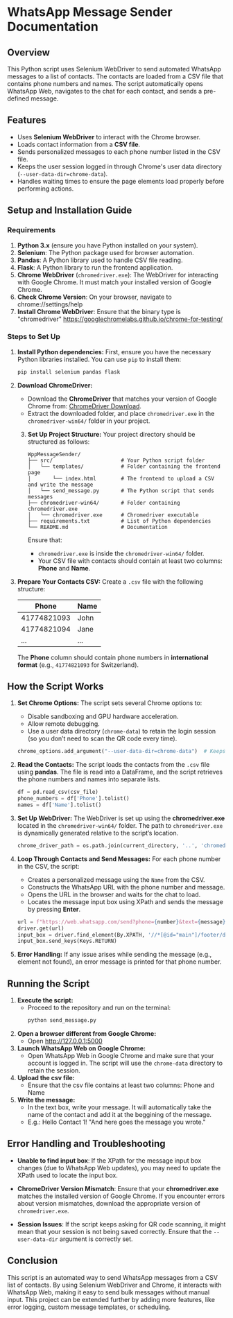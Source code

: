 
# WhatsApp Message Sender Documentation

## Overview
This Python script uses Selenium WebDriver to send automated WhatsApp messages to a list of contacts. The contacts are loaded from a CSV file that contains phone numbers and names. The script automatically opens WhatsApp Web, navigates to the chat for each contact, and sends a pre-defined message.

## Features
- Uses **Selenium WebDriver** to interact with the Chrome browser.
- Loads contact information from a **CSV file**.
- Sends personalized messages to each phone number listed in the CSV file.
- Keeps the user session logged in through Chrome's user data directory (`--user-data-dir=chrome-data`).
- Handles waiting times to ensure the page elements load properly before performing actions.

## Setup and Installation Guide

### Requirements
1. **Python 3.x** (ensure you have Python installed on your system).
2. **Selenium**: The Python package used for browser automation.
3. **Pandas**: A Python library used to handle CSV file reading.
4. **Flask**: A Python library to run the frontend application.
5. **Chrome WebDriver** (`chromedriver.exe`): The WebDriver for interacting with Google Chrome. It must match your installed version of Google Chrome.
6. **Check Chrome Version**: On your browser, navigate to chrome://settings/help
7. **Install Chrome WebDriver**: Ensure that the binary type is "chromedriver" https://googlechromelabs.github.io/chrome-for-testing/
### Steps to Set Up

1. **Install Python dependencies:**
   First, ensure you have the necessary Python libraries installed. You can use `pip` to install them:
   ```bash
   pip install selenium pandas flask
   ```

2. **Download ChromeDriver:**
   - Download the **ChromeDriver** that matches your version of Google Chrome from: [ChromeDriver Download](https://googlechromelabs.github.io/chrome-for-testing/).
   - Extract the downloaded folder, and place `chromedriver.exe` in the `chromedriver-win64/` folder in your project.

   3. **Set Up Project Structure:**
      Your project directory should be structured as follows:

      ```
      WppMessageSender/
      ├── src/                      # Your Python script folder
      │   └── templates/            # Folder containing the frontend page
      │       └── index.html        # The frontend to upload a CSV and write the message
      │   └── send_message.py       # The Python script that sends messages
      ├── chromedriver-win64/       # Folder containing chromedriver.exe
      │   └── chromedriver.exe      # Chromedriver executable
      ├── requirements.txt          # List of Python dependencies
      └── README.md                 # Documentation
      ```

      Ensure that:
      - `chromedriver.exe` is inside the `chromedriver-win64/` folder.
      - Your CSV file with contacts should contain at least two columns: **Phone** and **Name**.

4. **Prepare Your Contacts CSV:**
   Create a `.csv` file with the following structure:

   | Phone       | Name    |
   |-------------|---------|
   | 41774821093 | John    |
   | 41774821094 | Jane    |
   | ...         | ...     |

   The **Phone** column should contain phone numbers in **international format** (e.g., `41774821093` for Switzerland).

## How the Script Works

1. **Set Chrome Options:**
   The script sets several Chrome options to:
   - Disable sandboxing and GPU hardware acceleration.
   - Allow remote debugging.
   - Use a user data directory (`chrome-data`) to retain the login session (so you don’t need to scan the QR code every time).

   ```python
   chrome_options.add_argument("--user-data-dir=chrome-data")  # Keeps session logged in
   ```

2. **Read the Contacts:**
   The script loads the contacts from the `.csv` file using **pandas**. The file is read into a DataFrame, and the script retrieves the phone numbers and names into separate lists.

   ```python
   df = pd.read_csv(csv_file)
   phone_numbers = df['Phone'].tolist()
   names = df['Name'].tolist()
   ```

3. **Set Up WebDriver:**
   The WebDriver is set up using the **chromedriver.exe** located in the `chromedriver-win64/` folder. The path to `chromedriver.exe` is dynamically generated relative to the script’s location.

   ```python
   chrome_driver_path = os.path.join(current_directory, '..', 'chromedriver-win64', 'chromedriver.exe')
   ```

4. **Loop Through Contacts and Send Messages:**
   For each phone number in the CSV, the script:
   - Creates a personalized message using the `Name` from the CSV.
   - Constructs the WhatsApp URL with the phone number and message.
   - Opens the URL in the browser and waits for the chat to load.
   - Locates the message input box using XPath and sends the message by pressing **Enter**.

   ```python
   url = f"https://web.whatsapp.com/send?phone={number}&text={message}"
   driver.get(url)
   input_box = driver.find_element(By.XPATH, '//*[@id="main"]/footer/div[1]/div/span/div/div[2]/div[1]/div[2]/div[1]/p')
   input_box.send_keys(Keys.RETURN)
   ```

5. **Error Handling:**
   If any issue arises while sending the message (e.g., element not found), an error message is printed for that phone number.

## Running the Script

1. **Execute the script:**
   - Proceed to the repository and run on the terminal: 
      ```bash
      python send_message.py
      ```
2. **Open a browser different from Google Chrome:**
   - Open http://127.0.0.1:5000
2. **Launch WhatsApp Web on Google Chrome:**
   - Open WhatsApp Web in Google Chrome and make sure that your account is logged in. The script will use the `chrome-data` directory to retain the session.
3. **Upload the csv file:**
   - Ensure that the csv file contains at least two columns: Phone and Name
4. **Write the message:**
   - In the text box, write your message. It will automatically take the name of the contact and add it at the beggining of the message. 
   - E.g.: Hello Contact 1! "And here goes the message you wrote."
## Error Handling and Troubleshooting

- **Unable to find input box**: If the XPath for the message input box changes (due to WhatsApp Web updates), you may need to update the XPath used to locate the input box.
  
- **ChromeDriver Version Mismatch**: Ensure that your **chromedriver.exe** matches the installed version of Google Chrome. If you encounter errors about version mismatches, download the appropriate version of `chromedriver.exe`.

- **Session Issues**: If the script keeps asking for QR code scanning, it might mean that your session is not being saved correctly. Ensure that the `--user-data-dir` argument is correctly set.

## Conclusion

This script is an automated way to send WhatsApp messages from a CSV list of contacts. By using Selenium WebDriver and Chrome, it interacts with WhatsApp Web, making it easy to send bulk messages without manual input. This project can be extended further by adding more features, like error logging, custom message templates, or scheduling.
